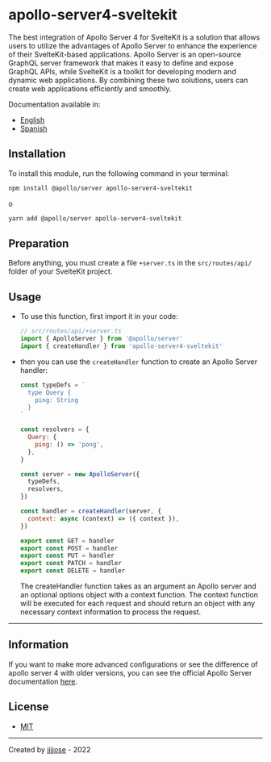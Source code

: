 # apollo-server4-sveltekit

The best integration of Apollo Server 4 for SvelteKit is a solution that allows users to utilize the advantages of Apollo Server to enhance the experience of their SvelteKit-based applications. Apollo Server is an open-source GraphQL server framework that makes it easy to define and expose GraphQL APIs, while SvelteKit is a toolkit for developing modern and dynamic web applications. By combining these two solutions, users can create web applications efficiently and smoothly.

Documentation available in:

- <a href="https://github.com/jjjjose/apollo-server4-sveltekit/blob/main/README.md " target="_blank">English</a>
- <a href="https://github.com/jjjjose/apollo-server4-sveltekit/blob/main/README-es.md " target="_blank">Spanish</a>

## Installation

To install this module, run the following command in your terminal:

```bash
npm install @apollo/server apollo-server4-sveltekit
```

o

```bash
yarn add @apollo/server apollo-server4-sveltekit
```

## Preparation

Before anything, you must create a file `+server.ts` in the `src/routes/api/` folder of your SvelteKit project.

## Usage

- To use this function, first import it in your code:

  ```js
  // src/routes/api/+server.ts
  import { ApolloServer } from '@apollo/server'
  import { createHandler } from 'apollo-server4-sveltekit'
  ```

- then you can use the `createHandler` function to create an Apollo Server handler:

  ```js
  const typeDefs = `
    type Query {
      ping: String
    }
  `

  const resolvers = {
    Query: {
      ping: () => 'pong',
    },
  }

  const server = new ApolloServer({
    typeDefs,
    resolvers,
  })

  const handler = createHandler(server, {
    context: async (context) => ({ context }),
  })

  export const GET = handler
  export const POST = handler
  export const PUT = handler
  export const PATCH = handler
  export const DELETE = handler
  ```

  The createHandler function takes as an argument an Apollo server and an optional options object with a context function. The context function will be executed for each request and should return an object with any necessary context information to process the request.

---

## Information

If you want to make more advanced configurations or see the difference of apollo server 4 with older versions, you can see the official Apollo Server documentation
<a href="https://www.apollographql.com/docs/apollo-server/" target="_blank">here</a>.

## License

- <a href="https://github.com/jjjjose/apollo-server4-sveltekit/blob/main/LICENSE" target="_blank">MIT</a>

---

Created by <a href="https://github.com/jjjjose" target="_blank">jjjjose</a> - 2022
